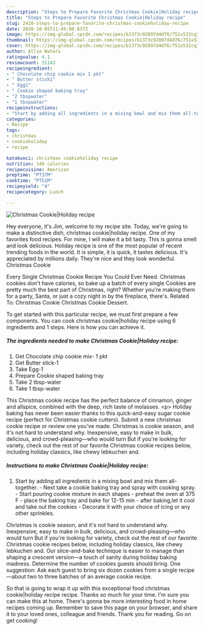 ```yaml
---
description: "Steps to Prepare Favorite Christmas Cookie|Holiday recipe"
title: "Steps to Prepare Favorite Christmas Cookie|Holiday recipe"
slug: 2410-steps-to-prepare-favorite-christmas-cookieholiday-recipe
date: 2020-10-05T11:45:08.637Z
image: https://img-global.cpcdn.com/recipes/b1373c92897d4d76/751x532cq70/christmas-cookieholiday-recipe-recipe-main-photo.jpg
thumbnail: https://img-global.cpcdn.com/recipes/b1373c92897d4d76/751x532cq70/christmas-cookieholiday-recipe-recipe-main-photo.jpg
cover: https://img-global.cpcdn.com/recipes/b1373c92897d4d76/751x532cq70/christmas-cookieholiday-recipe-recipe-main-photo.jpg
author: Allie Waters
ratingvalue: 4.1
reviewcount: 31143
recipeingredient:
- " Chocolate chip cookie mix 1 pkt"
- " Butter stick1"
- " Egg1"
- " Cookie shaped baking tray"
- "2 tbspwater"
- "1 tbspwater"
recipeinstructions:
- "Start by adding all ingredients in a mixing bowl and mix them all-together. Next take a cookie baking tray and spray with cooking spray. Start pouring cookie mixture in each shapes preheat the oven at 375 F place the baking tray and bake for 12-15 min after baking,let it cool and take out the cookies Decorate it with your choice of icing or any other sprinkles."
categories:
- Recipe
tags:
- christmas
- cookieholiday
- recipe

katakunci: christmas cookieholiday recipe 
nutrition: 149 calories
recipecuisine: American
preptime: "PT37M"
cooktime: "PT51M"
recipeyield: "4"
recipecategory: Lunch

---
```



![Christmas Cookie|Holiday recipe](https://img-global.cpcdn.com/recipes/b1373c92897d4d76/751x532cq70/christmas-cookieholiday-recipe-recipe-main-photo.jpg)

Hey everyone, it's Jim, welcome to my recipe site. Today, we're going to make a distinctive dish, christmas cookie|holiday recipe. One of my favorites food recipes. For mine, I will make it a bit tasty. This is gonna smell and look delicious.
Holiday recipe is one of the most popular of recent trending foods in the world. It is simple, it is quick, it tastes delicious. It's appreciated by millions daily. They're nice and they look wonderful. Christmas Cookie

Every Single Christmas Cookie Recipe You Could Ever Need. Christmas cookies don&#39;t have calories, so bake up a batch of every single Cookies are pretty much the best part of Christmas, right? Whether you&#39;re making them for a party, Santa, or just a cozy night in by the fireplace, there&#39;s. Related To: Christmas Cookie Christmas Cookie Dessert.


To get started with this particular recipe, we must first prepare a few components. You can cook christmas cookie|holiday recipe using 6 ingredients and 1 steps. Here is how you can achieve it.

<!--inarticleads1-->

##### The ingredients needed to make Christmas Cookie|Holiday recipe:

1. Get  Chocolate chip cookie mix- 1 pkt
1. Get  Butter stick-1
1. Take  Egg-1
1. Prepare  Cookie shaped baking tray
1. Take 2 tbsp-water
1. Take 1 tbsp-water


This Christmas cookie recipe has the perfect balance of cinnamon, ginger and allspice, combined with the deep, rich taste of molasses. &lt;p&gt; Holiday baking has never been easier thanks to this quick-and-easy sugar cookie recipe (perfect for Christmas cookie cutters). Submit a new christmas cookie recipe or review one you&#39;ve made. Christmas is cookie season, and it&#39;s not hard to understand why. Inexpensive, easy to make in bulk, delicious, and crowd-pleasing—who would turn But if you&#39;re looking for variety, check out the rest of our favorite Christmas cookie recipes below, including holiday classics, like chewy lebkuchen and. 

<!--inarticleads2-->

##### Instructions to make Christmas Cookie|Holiday recipe:

1. Start by adding all ingredients in a mixing bowl and mix them all-together. - Next take a cookie baking tray and spray with cooking spray. - Start pouring cookie mixture in each shapes - preheat the oven at 375 F - place the baking tray and bake for 12-15 min - after baking,let it cool and take out the cookies - Decorate it with your choice of icing or any other sprinkles.


Christmas is cookie season, and it&#39;s not hard to understand why. Inexpensive, easy to make in bulk, delicious, and crowd-pleasing—who would turn But if you&#39;re looking for variety, check out the rest of our favorite Christmas cookie recipes below, including holiday classics, like chewy lebkuchen and. Our slice-and-bake technique is easier to manage than shaping a crescent version—a touch of sanity during holiday baking madness. Determine the number of cookies guests should bring. One suggestion: Ask each guest to bring six dozen cookies from a single recipe—about two to three batches of an average cookie recipe. 

So that is going to wrap it up with this exceptional food christmas cookie|holiday recipe recipe. Thanks so much for your time. I'm sure you can make this at home. There's gonna be more interesting food in home recipes coming up. Remember to save this page on your browser, and share it to your loved ones, colleague and friends. Thank you for reading. Go on get cooking!
